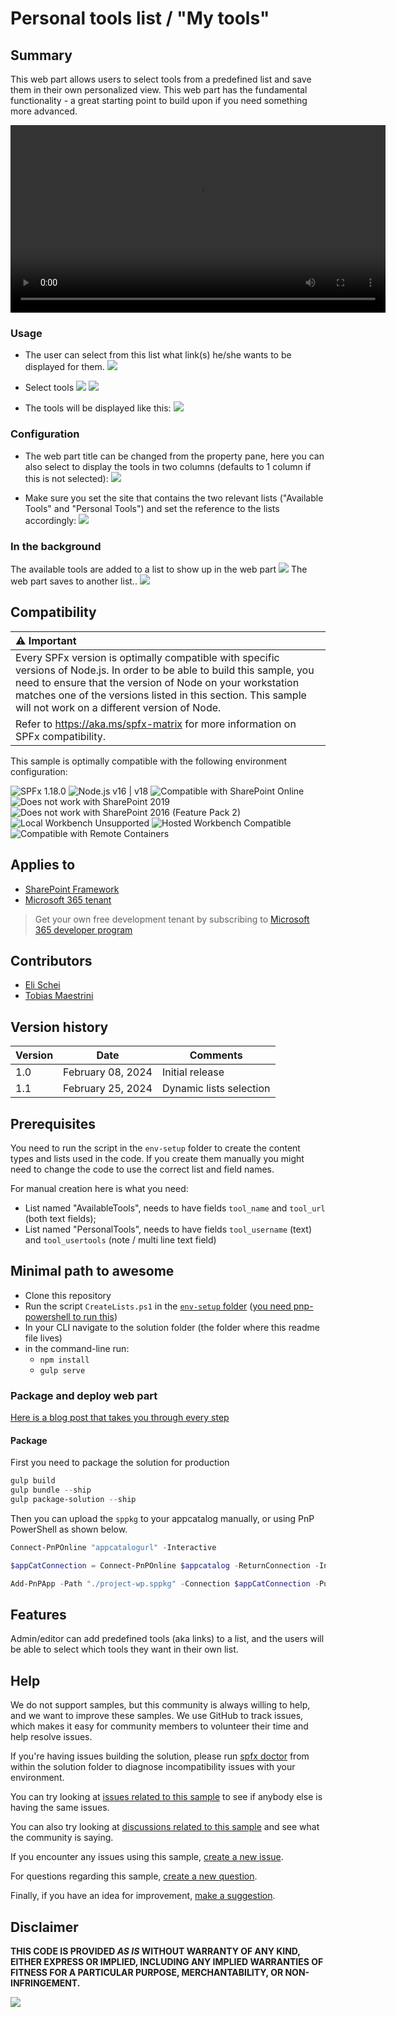# Personal tools list / "My tools"

## Summary

This web part allows users to select tools from a predefined list and save them in their own personalized view.
This web part has the fundamental functionality - a great starting point to build upon if you need something more advanced.

<video width="600" height="" controls>
  <source src="./assets/video-demo1.mp4" type="video/mp4">
</video>


### Usage

* The user can select from this list what link(s) he/she wants to be displayed for them.
![](./assets/mytoold.png)

* Select tools
![](./assets/selecttools.png)
![](./assets/savetools.png)

* The tools will be displayed like this:
![](./assets/savedtools.png)


### Configuration

* The web part title can be changed from the property pane, here you can also select to display the tools in two columns (defaults to 1 column if this is not selected):
![](./assets/settings.png)

* Make sure you set the site that contains the two relevant lists ("Available Tools" and "Personal Tools") and set the reference to the lists accordingly:
![](./assets/settings-siteAndLists.png)

### In the background

The available tools are added to a list to show up in the web part
![](./assets/availableTools.png)
The web part saves to another list..
![](./assets/mytoolslist.png)

## Compatibility

| :warning: Important          |
|:---------------------------|
| Every SPFx version is optimally compatible with specific versions of Node.js. In order to be able to build this sample, you need to ensure that the version of Node on your workstation matches one of the versions listed in this section. This sample will not work on a different version of Node.|
|Refer to <https://aka.ms/spfx-matrix> for more information on SPFx compatibility.   |

This sample is optimally compatible with the following environment configuration:

![SPFx 1.18.0](https://img.shields.io/badge/SPFx-1.18.0-green.svg)
![Node.js v16 | v18](https://img.shields.io/badge/Node.js-v16%20%7C%20v18-green.svg)
![Compatible with SharePoint Online](https://img.shields.io/badge/SharePoint%20Online-Compatible-green.svg)
![Does not work with SharePoint 2019](https://img.shields.io/badge/SharePoint%20Server%202019-Incompatible-red.svg "SharePoint Server 2019 requires SPFx 1.4.1 or lower")
![Does not work with SharePoint 2016 (Feature Pack 2)](https://img.shields.io/badge/SharePoint%20Server%202016%20(Feature%20Pack%202)-Incompatible-red.svg "SharePoint Server 2016 Feature Pack 2 requires SPFx 1.1")
![Local Workbench Unsupported](https://img.shields.io/badge/Local%20Workbench-Unsupported-red.svg "Local workbench is no longer available as of SPFx 1.13 and above")
![Hosted Workbench Compatible](https://img.shields.io/badge/Hosted%20Workbench-Compatible-green.svg)
![Compatible with Remote Containers](https://img.shields.io/badge/Remote%20Containers-Compatible-green.svg)

## Applies to

* [SharePoint Framework](https://learn.microsoft.com/sharepoint/dev/spfx/sharepoint-framework-overview)
* [Microsoft 365 tenant](https://learn.microsoft.com/sharepoint/dev/spfx/set-up-your-development-environment)

> Get your own free development tenant by subscribing to [Microsoft 365 developer program](https://aka.ms/m365/devprogram)

## Contributors

* [Eli Schei](https://github.com/Eli-Schei/)
* [Tobias Maestrini](https://github.com/tmaestrini)

## Version history

Version|Date|Comments
-------|----|--------
| 1.0     | February 08, 2024 | Initial release |
| 1.1     | February 25, 2024 | Dynamic lists selection |

## Prerequisites

You need to run the script in the `env-setup` folder to create the content types and lists used in the code. If you create them manually you might need to change the code to use the correct list and field names.

For manual creation here is what you need:

* List named "AvailableTools", needs to have fields `tool_name` and `tool_url` (both text fields);
* List named "PersonalTools", needs to have fields `tool_username` (text) and `tool_usertools` (note / multi line text field)

## Minimal path to awesome

* Clone this repository
* Run the script `CreateLists.ps1` in the [`env-setup` folder](./src/webparts/myTools/env-setup/CreateLists.ps1) ([you need pnp-powershell to run this](https://pnp.github.io/powershell/))
* In your CLI navigate to the solution folder (the folder where this readme file lives)
* in the command-line run:
  * `npm install`
  * `gulp serve`

### Package and deploy web part

[Here is a blog post that takes you through every step](https://elischei.com/deploy-your-spfx-solution-using-pnp-powershell/)

#### Package

First you need to package the solution for production

```powershell
gulp build
gulp bundle --ship
gulp package-solution --ship
```

Then you can upload the `sppkg` to your appcatalog manually, or using PnP PowerShell as shown below.

```powershell
Connect-PnPOnline "appcatalogurl" -Interactive

$appCatConnection = Connect-PnPOnline $appcatalog -ReturnConnection -Interactive

Add-PnPApp -Path "./project-wp.sppkg" -Connection $appCatConnection -Publish -SkipFeatureDeployment -Overwrite
```

## Features

Admin/editor can add predefined tools (aka links) to a list, and the users will be able to select which tools they want in their own list.


## Help


We do not support samples, but this community is always willing to help, and we want to improve these samples. We use GitHub to track issues, which makes it easy for  community members to volunteer their time and help resolve issues.

If you're having issues building the solution, please run [spfx doctor](https://pnp.github.io/cli-microsoft365/cmd/spfx/spfx-doctor/) from within the solution folder to diagnose incompatibility issues with your environment.

You can try looking at [issues related to this sample](https://github.com/pnp/sp-dev-fx-webparts/issues?q=label%3A%22sample%3A%20react-personal-tools-list%22) to see if anybody else is having the same issues.

You can also try looking at [discussions related to this sample](https://github.com/pnp/sp-dev-fx-webparts/discussions?discussions_q=react-personal-tools-list) and see what the community is saying.

If you encounter any issues using this sample, [create a new issue](https://github.com/pnp/sp-dev-fx-webparts/issues/new?assignees=&labels=Needs%3A+Triage+%3Amag%3A%2Ctype%3Abug-suspected%2Csample%3A%20react-personal-tools-list&template=bug-report.yml&sample=react-personal-tools-list&authors=@Eli-Schei&title=react-personal-tools-list%20-%20).

For questions regarding this sample, [create a new question](https://github.com/pnp/sp-dev-fx-webparts/issues/new?assignees=&labels=Needs%3A+Triage+%3Amag%3A%2Ctype%3Aquestion%2Csample%3A%20react-personal-tools-list&template=question.yml&sample=react-personal-tools-list&authors=@Eli-Schei&title=react-personal-tools-list%20-%20).

Finally, if you have an idea for improvement, [make a suggestion](https://github.com/pnp/sp-dev-fx-webparts/issues/new?assignees=&labels=Needs%3A+Triage+%3Amag%3A%2Ctype%3Aenhancement%2Csample%3A%20react-personal-tools-list&template=suggestion.yml&sample=react-personal-tools-list&authors=@Eli-Schei&title=react-personal-tools-list%20-%20).

## Disclaimer

**THIS CODE IS PROVIDED *AS IS* WITHOUT WARRANTY OF ANY KIND, EITHER EXPRESS OR IMPLIED, INCLUDING ANY IMPLIED WARRANTIES OF FITNESS FOR A PARTICULAR PURPOSE, MERCHANTABILITY, OR NON-INFRINGEMENT.**

<img src="https://m365-visitor-stats.azurewebsites.net/sp-dev-fx-webparts/samples/react-personal-tools-list" />
